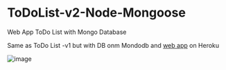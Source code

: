 # ToDoList-v2-Node-Mongoose
Web App ToDo List with Mongo Database

Same as ToDo List -v1 but with DB onm Mondodb and <a href='https://polar-temple-05673.herokuapp.com/'>web app</a> on Heroku

![image](https://github.com/VelkovIv/ToDoList-v2-Node-Mongoose/assets/114020789/294dac4a-783e-40ac-a0b7-48bdf525046d)


